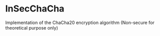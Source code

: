 # InSecChaCha
Implementation of the ChaCha20 encryption algorithm (Non-secure for theoretical purpose only)
